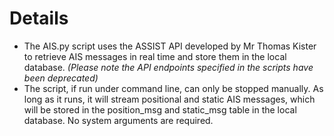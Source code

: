 # Details
- The AIS.py script uses the ASSIST API developed by Mr Thomas Kister to retrieve AIS messages in real time and store them in the local database. *(Please note the API endpoints specified in the scripts have been deprecated)*
- The script, if run under command line, can only be stopped manually. As long as it runs, it will stream positional and static AIS messages, which will be stored in the position_msg and static_msg table in the local database. No system arguments are required. 
